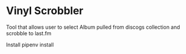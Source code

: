 # Vinyl Scrobbler


Tool that allows user to select Album pulled from discogs collection and scrobble to last.fm


Install
pipenv install




